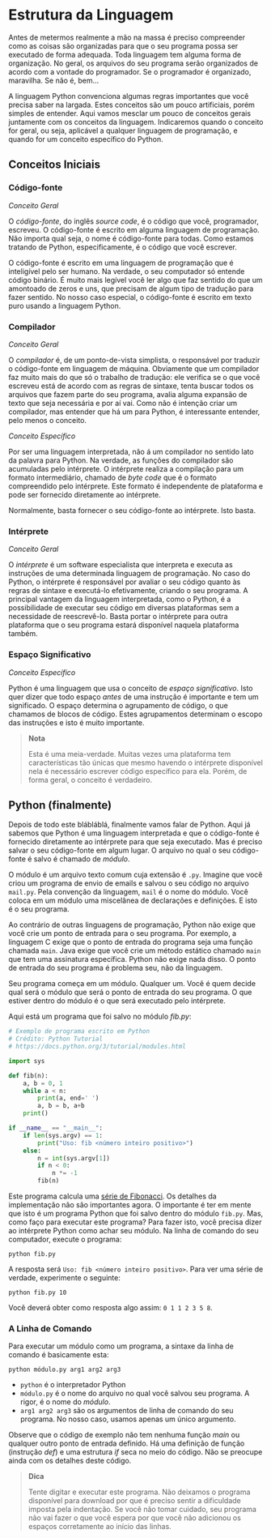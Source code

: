 # Estrutura da Linguagem

Antes de metermos realmente a mão na massa é preciso compreender como as coisas são organizadas para que o seu programa possa ser executado de forma adequada. Toda linguagem tem alguma forma de organização. No geral, os arquivos do seu programa serão organizados de acordo com a vontade do programador. Se o programador é organizado, maravilha. Se não é, bem...

A linguagem Python convenciona algumas regras importantes que você precisa saber na largada. Estes conceitos são um pouco artificiais, porém simples de entender. Aqui vamos mesclar um pouco de conceitos gerais juntamente com os conceitos da linguagem. Indicaremos quando o conceito for geral, ou seja, aplicável a qualquer linguagem de programação, e quando for um conceito específico do Python.

## Conceitos Iniciais

### Código-fonte

*Conceito Geral*

O _código-fonte_, do inglês _source code_, é o código que você, programador, escreveu. O código-fonte é escrito em alguma linguagem de programação. Não importa qual seja, o nome é código-fonte para todas. Como estamos tratando de Python, especificamente, é o código que você escrever. 

O código-fonte é escrito em uma linguagem de programação que é inteligível pelo ser humano. Na verdade, o seu computador só entende código binário. É muito mais legível você ler algo que faz sentido do que um amontoado de zeros e uns, que precisam de algum tipo de tradução para fazer sentido. No nosso caso especial, o código-fonte é escrito em texto puro usando a linguagem Python.

### Compilador

*Conceito Geral*

O _compilador_ é, de um ponto-de-vista simplista, o responsável por traduzir o código-fonte em linguagem de máquina. Obviamente que um compilador faz muito mais do que só o trabalho de tradução: ele verifica se o que você escreveu está de acordo com as regras de sintaxe, tenta buscar todos os arquivos que fazem parte do seu programa, avalia alguma expansão de texto que seja necessária e por aí vai. Como não é intenção criar um compilador, mas entender que há um para Python, é interessante entender, pelo menos o conceito.

*Conceito Específico*

Por ser uma linguagem interpretada, não á um compilador no sentido lato da palavra para Python. Na verdade, as funções do compilador são acumuladas pelo intérprete. O intérprete realiza a compilação para um formato intermediário, chamado de _byte code_ que é o formato compreendido pelo intérprete. Este formato é independente de plataforma e pode ser fornecido diretamente ao intérprete. 

Normalmente, basta fornecer o seu código-fonte ao intérprete. Isto basta.

### Intérprete

*Conceito Geral*

O _intérprete_ é um software especialista que interpreta e executa as instruções de uma determinada linguagem de programação. No caso do Python, o intérprete é responsável por avaliar o seu código quanto às regras de sintaxe e executá-lo efetivamente, criando o seu programa. A principal vantagem da linguagem interpretada, como o Python, é a possibilidade de executar seu código em diversas plataformas sem a necessidade de reescrevê-lo. Basta portar o intérprete para outra plataforma que o seu programa estará disponível naquela plataforma também.

### Espaço Significativo

*Conceito Específico*

Python é uma linguagem que usa o conceito de _espaço significativo_. Isto quer dizer que todo espaço _antes_ de uma instrução é importante e tem um significado. O espaço determina o agrupamento de código, o que chamamos de blocos de código. Estes agrupamentos determinam o escopo das instruções e isto é muito importante. 

> **Nota**
> 
> Esta é uma meia-verdade. Muitas vezes uma plataforma tem características tão únicas que mesmo havendo o intérprete disponível nela é necessário escrever código específico para ela. Porém, de forma geral, o conceito é verdadeiro.

## Python (finalmente)

Depois de todo este blábláblá, finalmente vamos falar de Python. Aqui já sabemos que Python é uma linguagem interpretada e que o código-fonte é fornecido diretamente ao intérprete para que seja executado. Mas é preciso salvar o seu código-fonte em algum lugar. O arquivo no qual o seu código-fonte é salvo é chamado de _módulo_.

O módulo é um arquivo texto comum cuja extensão é `.py`.  Imagine que você criou um programa de envio de emails e salvou o seu código no arquivo `mail.py`. Pela convenção da linguagem, `mail` é o nome do módulo. Você coloca em um módulo uma miscelânea de declarações e definições. E isto é o seu programa.

Ao contrário de outras linguagens de programação, Python não exige que você crie um ponto de entrada para o seu programa. Por exemplo, a linguagem C exige que o ponto de entrada do programa seja uma função chamada `main`. Java exige que você crie um método estático chamado `main` que tem uma assinatura específica. Python não exige nada disso. O ponto de entrada do seu programa é problema seu, não da linguagem.

Seu programa começa em um módulo. Qualquer um. Você é quem decide qual será o módulo que será o ponto de entrada do seu programa. O que estiver dentro do módulo é o que será executado pelo intérprete. 

Aqui está um programa que foi salvo no módulo _fib.py_: 

```python
# Exemplo de programa escrito em Python
# Crédito: Python Tutorial
# https://docs.python.org/3/tutorial/modules.html

import sys

def fib(n):    
    a, b = 0, 1
    while a < n:
        print(a, end=' ')
        a, b = b, a+b
    print()

if __name__ == "__main__":
    if len(sys.argv) == 1:
        print("Uso: fib <número inteiro positivo>")
    else: 
        n = int(sys.argv[1])
        if n < 0:
            n *= -1
        fib(n)
```

Este programa calcula uma [série de Fibonacci](https://pt.wikipedia.org/wiki/Sequ%C3%AAncia_de_Fibonacci). Os detalhes da implementação não são importantes agora. O importante é ter em mente que isto é um programa Python que foi salvo dentro do módulo `fib.py`. Mas, como faço para executar este programa? Para fazer isto, você precisa dizer ao intérprete Python como achar seu módulo. Na linha de comando do seu computador, execute o programa:

```shell
python fib.py
```

A resposta será `Uso: fib <número inteiro positivo>`. Para ver uma série de verdade, experimente o seguinte:

```shell
python fib.py 10
```

Você deverá obter como resposta algo assim: `0 1 1 2 3 5 8`.

### A Linha de Comando

Para executar um módulo como um programa, a sintaxe da linha de comando é basicamente esta:

```shell
python módulo.py arg1 arg2 arg3
```

- `python` é o interpretador Python
- `módulo.py` é o nome do arquivo no qual você salvou seu programa. A rigor, é o nome do _módulo_.
- `arg1 arg2 arg3` são os argumentos de linha de comando do seu programa. No nosso caso, usamos apenas um único argumento.

Observe que o código de exemplo não tem nenhuma função _main_ ou qualquer outro ponto de entrada definido. Há uma definição de função (instrução _def_) e uma estrutura _if_ seca no meio do código. Não se preocupe ainda com os detalhes deste código.

> **Dica**
>
> Tente digitar e executar este programa. Não deixamos o programa disponível para download por que é preciso sentir a dificuldade imposta pela indentação. Se você não tomar cuidado, seu programa não vai fazer o que você espera por que você não adicionou os espaços corretamente ao início das linhas.

